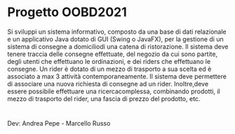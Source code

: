 # Progetto OOBD2021

Si sviluppi un sistema informativo, composto da una base di dati relazionale e un applicativo Java dotato di GUI (Swing o JavaFX), per la gestione di un sistema di consegne a domiciliodi una catena di ristorazione. Il sistema deve tenere traccia delle consegne effettuate, del negozio da cui sono partite, degli utenti che effettuano le ordinazioni, e dei riders che effettuano le consegne. Un rider è dotato di un mezzo di trasporto a sua scelta ed è associato a max 3 attività contemporaneamente. Il sistema deve permettere di associare una nuova richiesta di consegne ad un rider. Inoltre,deve essere possibile effettuare una ricercacomplessa, combinando prodotti, il mezzo di trasporto del rider, una fascia di prezzo del prodotto, etc.
#
Dev: Andrea Pepe - Marcello Russo
